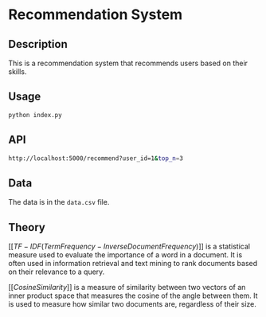 # Recommendation System

## Description

This is a recommendation system that recommends users based on their skills.

## Usage

```bash
python index.py
```

## API

```bash
http://localhost:5000/recommend?user_id=1&top_n=3
```

## Data

The data is in the `data.csv` file.

## Theory

$[[TF-IDF (Term Frequency-Inverse Document Frequency)]]$ is a statistical measure used to evaluate the importance of a word in a document. It is often used in information retrieval and text mining to rank documents based on their relevance to a query.

$[[Cosine Similarity]]$ is a measure of similarity between two vectors of an inner product space that measures the cosine of the angle between them. It is used to measure how similar two documents are, regardless of their size.

